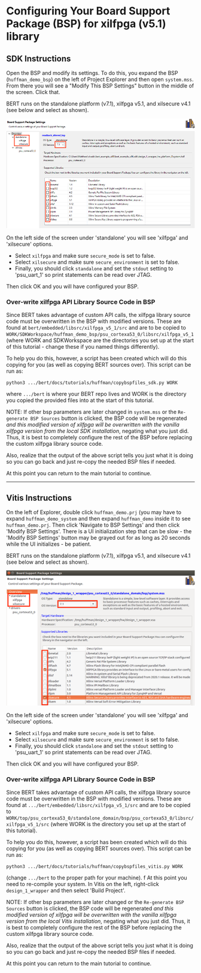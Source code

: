 # Configuring Your Board Support Package (BSP) for xilfpga (v5.1) library

## SDK Instructions
Open the BSP and modify its settings.  To do this, you expand the BSP (`huffman_demo_bsp`) on the left of Project Explorer and then open `system.mss`.  From there you will see a "Modify This BSP Settings" button in the middle of the screen.  Click that.

BERT runs on the standalone platform (v7.1), xilfpga v5.1, and xilsecure v4.1 (see below and select as shown).

![Example of BSP configuration](../images/bspsettings.png)

On the left side of the screen under 'standalone' you will see 'xilfpga' and 'xilsecure' options.
 * Select `xilfpga` and make sure `secure_mode` is set to false.
 * Select `xilsecure` and make sure `secure_environment` is set to false.
 * Finally, you should click `standalone` and set the `stdout` setting to 'psu_uart_1' so print statements can be read over JTAG.

Then click OK and you will have configured your BSP.

### Over-write xilfpga API Library Source Code in BSP
Since BERT takes advantage of custom API calls, the xilfpga library source code must be overwritten in the BSP with modified versions.  These are found at `bert/embedded/libsrc/xilfpga_v5_1/src` and are to be copied to 
`WORK/SDKWorkspace/huffman_demo_bsp/psu_cortexa53_0/libsrc/xilfpga_v5_1` (where WORK and SDKWorkspace are the directories you set up at the start of this tutorial - change these if you named things differently). 

To help you do this, however, a script has been created which will do this copying for you (as well as copying BERT sources over).    This script can be run as:
```
python3 .../bert/docs/tutorials/huffman/copybspfiles_sdk.py WORK
```
where `.../bert` is where your BERT repo lives and WORK is the directory you copied the provided files into at the start of this tutorial.

NOTE: If other bsp parameters are later changed in `system.mss` or the `Re-generate BSP Sources` button is clicked, the BSP code will be regenerated *and this modified version of xilfpga will be overwritten with the vanilla xilfpga version from the local SDK installation*, negating what you just did. Thus, it is best to completely configure the rest of the BSP before replacing the custom xilfpga library source code. 

Also, realize that the output of the above script tells you just what it is doing so you can go back and just re-copy the needed BSP files if needed.

At this point you can return to the main tutorial to continue.

---
## Vitis Instructions
On the left of Explorer, double click `huffman_demo.prj` (you may have to expand `huffman_demo_system` and then expand `huffman_demo` inside it to see `huffman_demo.prj`.  Then click 'Navigate to BSP Settings' and then click 'Modify BSP Settings'.  There is a UI initialization step that can be slow - the 'Modify BSP Settings' button may be grayed out for as long as 20 seconds while the UI initializes - be patient.

BERT runs on the standalone platform (v7.1), xilfpga v5.1, and xilsecure v4.1 (see below and select as shown).

![Example of BSP configuration](../images/bspsettings_vitis.png)

On the left side of the screen under 'standalone' you will see 'xilfpga' and 'xilsecure' options.
 * Select `xilfpga` and make sure `secure_mode` is set to false.
 * Select `xilsecure` and make sure `secure_environment` is set to false.
 * Finally, you should click `standalone` and set the `stdout` setting to 'psu_uart_1' so print statements can be read over JTAG.

Then click OK and you will have configured your BSP.

### Over-write xilfpga API Library Source Code in BSP
Since BERT takes advantage of custom API calls, the xilfpga library source code must be overwritten in the BSP with modified versions.  These are found at `.../bert/embedded/libsrc/xilfpga_v5_1/src` and are to be copied to 
`WORK/top/psu_cortexa53_0/standalone_domain/bsp/psu_cortexa53_0/libsrc/xilfpga_v5_1/src` (where WORK is the directory you set up at the start of this tutorial).

To help you do this, however, a script has been created which will do this copying for you (as well as copying BERT sources over).    This script can be run as:
```
python3 .../bert/docs/tutorials/huffman/copybspfiles_vitis.py WORK
```
(change `.../bert` to the proper path for your machine).
f
At this point you need to re-compile your system.  In Vitis on the left, right-click `design_1_wrapper` and then select 'Build Project'.  

NOTE: If other bsp parameters are later changed or the `Re-generate BSP Sources` button is clicked, the BSP code will be regenerated *and this modified version of xilfpga will be overwritten with the vanilla xilfpga version from the local Vitis installation*, negating what you just did. Thus, it is best to completely configure the rest of the BSP before replacing the custom xilfpga library source code. 

Also, realize that the output of the above script tells you just what it is doing so you can go back and just re-copy the needed BSP files if needed.

At this point you can return to the main tutorial to continue.
